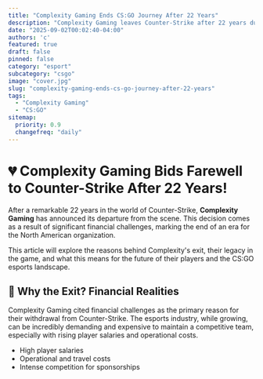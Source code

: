 ```yaml
---
title: "Complexity Gaming Ends CS:GO Journey After 22 Years"
description: "Complexity Gaming leaves Counter-Strike after 22 years due to financial challenges."
date: "2025-09-02T00:02:40-04:00"
authors: 'c'
featured: true
draft: false
pinned: false
category: "esport"
subcategory: "csgo"
image: "cover.jpg"
slug: "complexity-gaming-ends-cs-go-journey-after-22-years"
tags:
  - "Complexity Gaming"
  - "CS:GO"
sitemap:
  priority: 0.9
  changefreq: "daily"
---
```


# 💔 Complexity Gaming Bids Farewell to Counter-Strike After 22 Years!

After a remarkable 22 years in the world of Counter-Strike, **Complexity Gaming** has announced its departure from the scene. This decision comes as a result of significant financial challenges, marking the end of an era for the North American organization.

This article will explore the reasons behind Complexity's exit, their legacy in the game, and what this means for the future of their players and the CS:GO esports landscape.

## 🤔 Why the Exit? Financial Realities

Complexity Gaming cited financial challenges as the primary reason for their withdrawal from Counter-Strike. The esports industry, while growing, can be incredibly demanding and expensive to maintain a competitive team, especially with rising player salaries and operational costs.

*   High player salaries
*   Operational and travel costs
*   Intense competition for sponsorships
